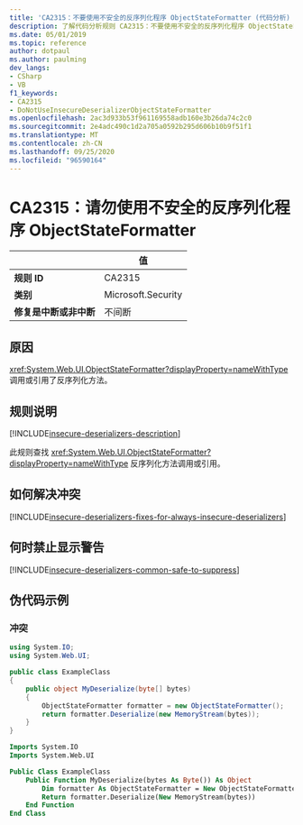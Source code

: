 ```yaml
---
title: 'CA2315：不要使用不安全的反序列化程序 ObjectStateFormatter (代码分析) '
description: 了解代码分析规则 CA2315：不要使用不安全的反序列化程序 ObjectStateFormatter
ms.date: 05/01/2019
ms.topic: reference
author: dotpaul
ms.author: paulming
dev_langs:
- CSharp
- VB
f1_keywords:
- CA2315
- DoNotUseInsecureDeserializerObjectStateFormatter
ms.openlocfilehash: 2ac3d933b53f961169558adb160e3b26da74c2c0
ms.sourcegitcommit: 2e4adc490c1d2a705a0592b295d606b10b9f51f1
ms.translationtype: MT
ms.contentlocale: zh-CN
ms.lasthandoff: 09/25/2020
ms.locfileid: "96590164"
---
```

# <a name="ca2315-do-not-use-insecure-deserializer-objectstateformatter"></a>CA2315：请勿使用不安全的反序列化程序 ObjectStateFormatter

| | 值 |
|-|-|
| **规则 ID** |CA2315|
| **类别** |Microsoft.Security|
| **修复是中断或非中断** |不间断|

## <a name="cause"></a>原因

<xref:System.Web.UI.ObjectStateFormatter?displayProperty=nameWithType>调用或引用了反序列化方法。

## <a name="rule-description"></a>规则说明

[!INCLUDE[insecure-deserializers-description](~/includes/code-analysis/insecure-deserializers-description.md)]

此规则查找 <xref:System.Web.UI.ObjectStateFormatter?displayProperty=nameWithType> 反序列化方法调用或引用。

## <a name="how-to-fix-violations"></a>如何解决冲突

[!INCLUDE[insecure-deserializers-fixes-for-always-insecure-deserializers](~/includes/code-analysis/insecure-deserializers-fixes-for-always-insecure-deserializers.md)]

## <a name="when-to-suppress-warnings"></a>何时禁止显示警告

[!INCLUDE[insecure-deserializers-common-safe-to-suppress](~/includes/code-analysis/insecure-deserializers-common-safe-to-suppress.md)]

## <a name="pseudo-code-examples"></a>伪代码示例

### <a name="violation"></a>冲突

```csharp
using System.IO;
using System.Web.UI;

public class ExampleClass
{
    public object MyDeserialize(byte[] bytes)
    {
        ObjectStateFormatter formatter = new ObjectStateFormatter();
        return formatter.Deserialize(new MemoryStream(bytes));
    }
}
```

```vb
Imports System.IO
Imports System.Web.UI

Public Class ExampleClass
    Public Function MyDeserialize(bytes As Byte()) As Object
        Dim formatter As ObjectStateFormatter = New ObjectStateFormatter()
        Return formatter.Deserialize(New MemoryStream(bytes))
    End Function
End Class
```
